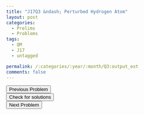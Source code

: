 ```yaml
---
title: "J17Q3 &ndash; Perturbed Hydrogen Atom"
layout: post
categories:
  - Prelims
  - Problems
tags:
  - QM
  - J17
  - untagged

permalink: /:categories/:year/:month/Q3:output_ext
comments: false
---
```

<object data="2017J3Q.pdf" type="application/pdf" width="100%" height="500"></object>

<div class='navbar'>
	<div float='left'><button onclick="window.location='Q2.html'" >Previous Problem</button></div>
	<div float='center'><button onclick="window.location='https://princetonprelim.com/prelim/35/'">Check for solutions</button></div>
	<div float='right'><button onclick="window.location='T1.html'" > Next Problem</button></div>
</div>
